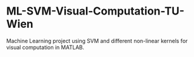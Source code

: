 # ML-SVM-Visual-Computation-TU-Wien
Machine Learning project using SVM and different non-linear kernels for visual computation in MATLAB.
